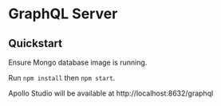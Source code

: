 # GraphQL Server

## Quickstart
Ensure Mongo database image is running.

Run `npm install` then `npm start`.

Apollo Studio will be available at http://localhost:8632/graphql